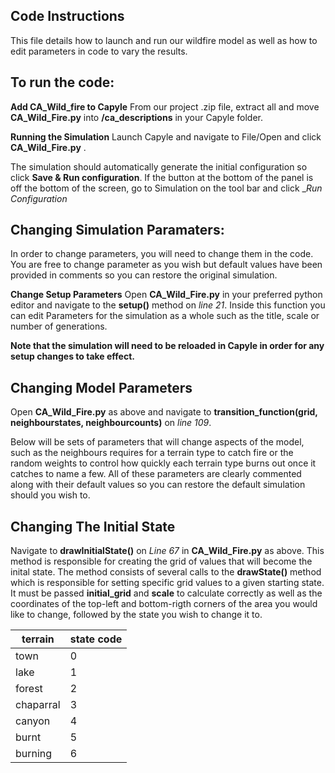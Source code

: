 
## Code Instructions

This file details how to launch and run our wildfire model as well as how to edit parameters in code to vary the results.
## To run the code:
    
**Add CA_Wild_fire to Capyle**
From our project .zip file, extract all and move __CA_Wild_Fire.py__ into __/ca_descriptions__ in your Capyle folder.

**Running the Simulation**
Launch Capyle and navigate to File/Open and click __CA_Wild_Fire.py__ .

The simulation should automatically generate the initial configuration so click __Save & Run configuration__.
If the button at the bottom of the panel is off the bottom of the screen, go to Simulation on the tool bar and click __Run Configuration_

## Changing Simulation Paramaters: 
In order to change parameters, you will need to change them in the code. You are free to change parameter as you 
wish but default values have been provided in comments so you can restore the original simulation.

**Change Setup Parameters** 
Open __CA_Wild_Fire.py__ in your preferred python editor and navigate to the __setup()__ method on *line 21*.
Inside this function you can edit Parameters for the simulation as a whole such as the title, scale or number of generations.

**Note that the simulation will need to be reloaded in Capyle in order for any setup changes to take effect.**

## Changing Model Parameters 
Open __CA_Wild_Fire.py__ as above and navigate to __transition_function(grid, neighbourstates, neighbourcounts)__ on *line 109*.

Below will be sets of parameters that will change aspects of the model, such as the neighbours requires for a terrain type to catch fire or 
the random weights to control how quickly each terrain type burns out once it catches to name a few. All of these parameters are clearly commented 
along with their default values so you can restore the default simulation should you wish to.

## Changing The Initial State 
Navigate to __drawInitialState()__ on *Line 67* in __CA_Wild_Fire.py__ as above. 
This method is responsible for creating the grid of values that will become the inital state. The method consists of several calls to the 
__drawState()__ method which is responsible for setting specific grid values to a given starting state.
It must be passed __initial_grid__ and __scale__ to calculate correctly as well as the coordinates of the top-left and bottom-rigth corners of the area
you would like to change, followed by the state you wish to change it to.

| terrain | state code |
| --- | --- |
| town | 0 |
| lake | 1 |
| forest | 2 |
| chaparral | 3 |
| canyon | 4 |
| burnt | 5 |
| burning | 6 |
